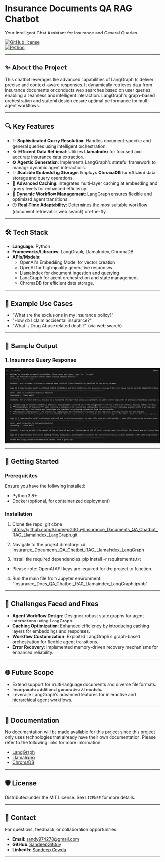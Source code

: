 # Insurance Documents QA RAG Chatbot  
Your Intelligent Chat Assistant for Insurance and General Queries  

[![GitHub license](https://img.shields.io/badge/license-MIT-blue.svg)](LICENSE)  
[![Python](https://img.shields.io/badge/python-3.8%2B-brightgreen.svg)](https://www.python.org/)  

---

## ✨ About the Project  
This chatbot leverages the advanced capabilities of LangGraph to deliver precise and context-aware responses. It dynamically retrieves data from insurance documents or conducts web searches based on user queries, enabling a seamless and intelligent interaction. LangGraph's graph-based orchestration and stateful design ensure optimal performance for multi-agent workflows.

---

## 🔍 Key Features  
- ✨ **Sophisticated Query Resolution**: Handles document-specific and general queries using intelligent orchestration.  
- ☆ **Efficient Data Retrieval**: Utilizes **LlamaIndex** for focused and accurate insurance data extraction.  
- ✪ **Agentic Generation**: Implements LangGraph's stateful framework to manage dynamic agent interactions.  
- ✨ **Scalable Embedding Storage**: Employs **ChromaDB** for efficient data storage and query operations.  
- 🔑 **Advanced Caching**: Integrates multi-layer caching at embedding and query levels for enhanced efficiency.  
- 🔄 **Dynamic Workflow Management**: LangGraph ensures flexible and optimized agent transitions.  
- 🕒 **Real-Time Adaptability**: Determines the most suitable workflow (document retrieval or web search) on-the-fly.

---

## 🛠️ Tech Stack  
- **Language**: Python  
- **Frameworks/Libraries**: LangGraph, LlamaIndex, ChromaDB 
- **APIs/Models**:  
  - OpenAI's Embedding Model for vector creation 
  - OpenAI for high-quality generative responses
  - LlamaIndex for document ingestion and querying
  - LangGraph for agent orchestration and state management
  - ChromaDB for efficient data storage.

---

## 🧪 Example Use Cases   
- "What are the exclusions in my insurance policy?"  
- "How do I claim accidental insurance?"  
- "What is Drug Abuse related death?" (via web search)

---

## 📸 Sample Output  
### 1. Insurance Query Response  
![Insurance Query Response](Sample%20Code%20Output%20Screenshots/Sample%20Code%20Output%201.png)  
 
---

## 🚀 Getting Started

### Prerequisites
Ensure you have the following installed:
- Python 3.8+
- Docker (optional, for containerized deployment)

### Installation
1. Clone the repo:
git clone https://github.com/SandeepGitGuy/Insurance_Documents_QA_Chatbot_RAG_LlamaIndex_LangGraph.git

2. Navigate to the project directory:
cd Insurance_Documents_QA_Chatbot_RAG_LlamaIndex_LangGraph

3. Install the required dependencies:
pip install -r requirements.txt

- Please note: OpenAI API keys are required for the project to function.

4. Run the main file from Jupyter environment:
"Insurance_Docs_QA_Chatbot_RAG_Llamaindex_LangGraph.ipynb"

---

## 🚂 Challenges Faced and Fixes  
- **Agent Workflow Design**: Designed robust state graphs for agent interactions using LangGraph.  
- **Caching Optimization**: Enhanced efficiency by introducing caching layers for embeddings and responses.  
- **Workflow Customization**: Exploited LangGraph's graph-based orchestration for flexible agent transitions.  
- **Error Recovery**: Implemented memory-driven recovery mechanisms for enhanced reliability.  

---

## 🌐 Future Scope  
- Extend support for multi-language documents and diverse file formats.  
- Incorporate additional generative AI models.  
- Leverage LangGraph's advanced features for interactive and hierarchical agent workflows.

---

## 🔗 Documentation  
No documentation will be made available for this project since this project only uses technologies that already have their own documentation. Please refer to the following links for more information: 
- [LangGraph](https://langchain.com)  
- [LlamaIndex](https://llamaindex.ai/)  
- [ChromaDB](https://docs.trychroma.com/)   

---

## 🛡️ License  
Distributed under the MIT License. See `LICENSE` for more details.  

---

## 💬 Contact  
For questions, feedback, or collaboration opportunities:  
- **Email**: sandy974278@gmail.com  
- **GitHub**: [SandeepGitGuy](https://github.com/SandeepGitGuy)  
- **LinkedIn**: [Sandeep Gowda](https://www.linkedin.com/in/sandeepgowda24a319192)  

---